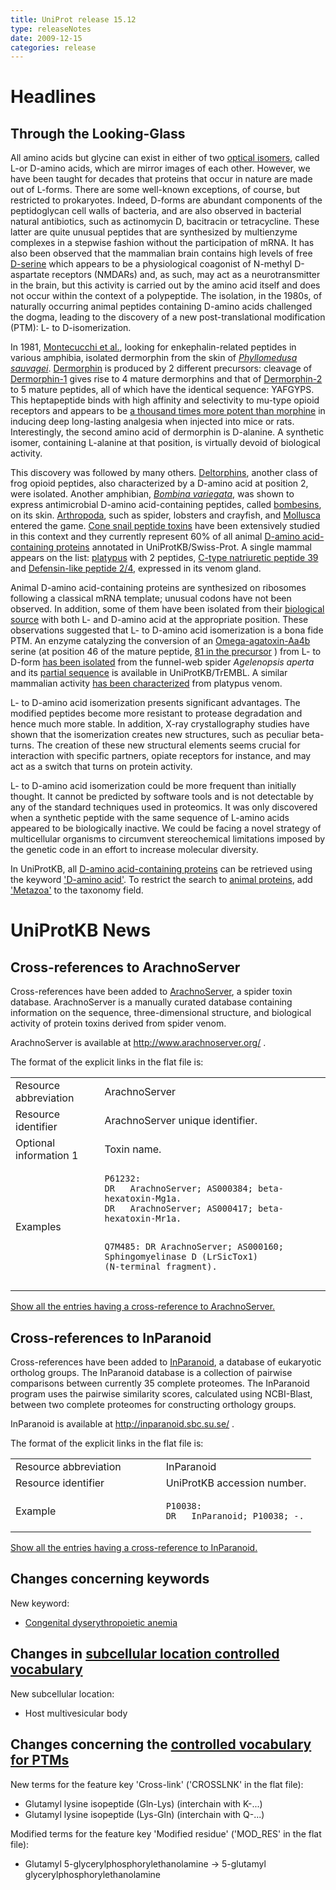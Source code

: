 ```yaml
---
title: UniProt release 15.12
type: releaseNotes
date: 2009-12-15
categories: release
---
```


# Headlines

## Through the Looking-Glass

All amino acids but glycine can exist in either of two [optical isomers](http://en.wikipedia.org/wiki/Amino_acid#Isomerism), called L-or D-amino acids, which are mirror images of each other. However, we have been taught for decades that proteins that occur in nature are made out of L-forms. There are some well-known exceptions, of course, but restricted to prokaryotes. Indeed, D-forms are abundant components of the peptidoglycan cell walls of bacteria, and are also observed in bacterial natural antibiotics, such as actinomycin D, bacitracin or tetracycline. These latter are quite unusual peptides that are synthesized by multienzyme complexes in a stepwise fashion without the participation of mRNA. It has also been observed that the mammalian brain contains high levels of free [D-serine](http://www.ncbi.nlm.nih.gov/pubmed/18564180) which appears to be a physiological coagonist of N-methyl D-aspartate receptors (NMDARs) and, as such, may act as a neurotransmitter in the brain, but this activity is carried out by the amino acid itself and does not occur within the context of a polypeptide. The isolation, in the 1980s, of naturally occurring animal peptides containing D-amino acids challenged the dogma, leading to the discovery of a new post-translational modification (PTM): L- to D-isomerization.

In 1981, [Montecucchi et al.](http://www.ncbi.nlm.nih.gov/pubmed/7287299), looking for enkephalin-related peptides in various amphibia, isolated dermorphin from the skin of [_Phyllomedusa sauvagei_](http://www.uniprot.org/taxonomy/8395). [Dermorphin](http://www.uniprot.org/uniprotkb?query=name:dermorphin+AND+taxonomy:8395) is produced by 2 different precursors: cleavage of [Dermorphin-1](http://www.uniprot.org/uniprotkb/P05422) gives rise to 4 mature dermorphins and that of [Dermorphin-2](http://www.uniprot.org/uniprotkb/P05421) to 5 mature peptides, all of which have the identical sequence: YAFGYPS. This heptapeptide binds with high affinity and selectivity to mu-type opioid receptors and appears to be [a thousand times more potent than morphine](http://www.ncbi.nlm.nih.gov/pubmed/7195758) in inducing deep long-lasting analgesia when injected into mice or rats. Interestingly, the second amino acid of dermorphin is D-alanine. A synthetic isomer, containing L-alanine at that position, is virtually devoid of biological activity.

This discovery was followed by many others. [Deltorphins](http://www.uniprot.org/uniprotkb?query=taxonomy:%22Metazoa+%5B33208%5D%22+AND+keyword:%22D-amino+acid%22+AND+name:deltorphin), another class of frog opioid peptides, also characterized by a D-amino acid at position 2, were isolated. Another amphibian, [_Bombina variegata_](http://www.uniprot.org/taxonomy/8348), was shown to express antimicrobial D-amino acid-containing peptides, called [bombesins](http://www.uniprot.org/uniprotkb?query=keyword:%22D-amino+acid%22+AND+taxonomy:8348), on its skin. [Arthropoda](http://www.uniprot.org/uniprotkb?query=keyword:%22D-amino+acid%22+AND+taxonomy:6656), such as spider, lobsters and crayfish, and [Mollusca](http://www.uniprot.org/uniprotkb?query=keyword:%22D-amino+acid%22+taxonomy:6447) entered the game. [Cone snail peptide toxins](http://www.uniprot.org/uniprotkb?query=keyword:%22D-amino+acid%22+AND+taxonomy:6490) have been extensively studied in this context and they currently represent 60% of all animal [D-amino acid-containing proteins](http://www.uniprot.org/uniprotkb?query=taxonomy:%22Metazoa+%5B33208%5D%22+AND+keyword:%22D-amino+acid%22&by=taxonomy#6656,6447,32523) annotated in UniProtKB/Swiss-Prot. A single mammal appears on the list: [platypus](http://www.uniprot.org/uniprotkb?query=keyword:%22D-amino+acid%22+taxonomy:9258) with 2 peptides, [C-type natriuretic peptide 39](http://www.uniprot.org/uniprotkb/P84715) and [Defensin-like peptide 2/4](http://www.uniprot.org/uniprotkb/P82140), expressed in its venom gland.

Animal D-amino acid-containing proteins are synthesized on ribosomes following a classical mRNA template; unusual codons have not been observed. In addition, some of them have been isolated from their [biological source](http://www.ncbi.nlm.nih.gov/pubmed/7973665,8034574) with both L- and D-amino acid at the appropriate position. These observations suggested that L- to D-amino acid isomerization is a bona fide PTM. An enzyme catalyzing the conversion of an [Omega-agatoxin-Aa4b](http://www.uniprot.org/uniprotkb/P37045) serine (at position 46 of the mature peptide, [81 in the precursor](http://www.uniprot.org/uniprotkb/P37045#section_features) ) from L- to D-form [has been isolated](http://www.ncbi.nlm.nih.gov/pubmed/7622482) from the funnel-web spider _Agelenopsis aperta_ and its [partial sequence](http://www.uniprot.org/uniprotkb?query=q9txd8+OR+q9twh3) is available in UniProtKB/TrEMBL. A similar mammalian activity [has been characterized](http://www.ncbi.nlm.nih.gov/pubmed/16480722) from platypus venom.

L- to D-amino acid isomerization presents significant advantages. The modified peptides become more resistant to protease degradation and hence much more stable. In addition, X-ray crystallography studies have shown that the isomerization creates new structures, such as peculiar beta-turns. The creation of these new structural elements seems crucial for interaction with specific partners, opiate receptors for instance, and may act as a switch that turns on protein activity.

L- to D-amino acid isomerization could be more frequent than initially thought. It cannot be predicted by software tools and is not detectable by any of the standard techniques used in proteomics. It was only discovered when a synthetic peptide with the same sequence of L-amino acids appeared to be biologically inactive. We could be facing a novel strategy of multicellular organisms to circumvent stereochemical limitations imposed by the genetic code in an effort to increase molecular diversity.

In UniProtKB, all [D-amino acid-containing proteins](http://www.uniprot.org/uniprotkb?query=keyword:%22D-amino+acid%22) can be retrieved using the keyword ['D-amino acid'](http://www.uniprot.org/keywords/KW-0208). To restrict the search to [animal proteins](http://www.uniprot.org/uniprotkb?query=taxonomy:33208+AND+keyword:%22D-amino+acid%22), add ['Metazoa'](http://www.uniprot.org/taxonomy/33208) to the taxonomy field.

# UniProtKB News

## Cross-references to ArachnoServer

Cross-references have been added to [ArachnoServer](http://www.arachnoserver.org/), a spider toxin database. ArachnoServer is a manually curated database containing information on the sequence, three-dimensional structure, and biological activity of protein toxins derived from spider venom.

ArachnoServer is available at <http://www.arachnoserver.org/> .

The format of the explicit links in the flat file is:

<table><colgroup><col style="width: 28%" /><col style="width: 71%" /></colgroup><tbody><tr class="odd"><td>Resource abbreviation</td><td>ArachnoServer</td></tr><tr class="even"><td>Resource identifier</td><td>ArachnoServer unique identifier.</td></tr><tr class="odd"><td>Optional information 1</td><td>Toxin name.</td></tr><tr class="even"><td>Examples</td><td><pre><code>P61232:
DR   ArachnoServer; AS000384; beta-hexatoxin-Mg1a.
DR   ArachnoServer; AS000417; beta-hexatoxin-Mr1a.

Q7M485:
DR ArachnoServer; AS000160; Sphingomyelinase D (LrSicTox1) (N-terminal fragment).</code></pre></td></tr></tbody></table>

[Show all the entries having a cross-reference to ArachnoServer.](http://www.uniprot.org/uniprotkb?query=database%3AArachnoServer&sort=score)

## Cross-references to InParanoid

Cross-references have been added to [InParanoid](http://inparanoid.sbc.su.se/), a database of eukaryotic ortholog groups. The InParanoid database is a collection of pairwise comparisons between currently 35 complete proteomes. The InParanoid program uses the pairwise similarity scores, calculated using NCBI-Blast, between two complete proteomes for constructing orthology groups.

InParanoid is available at <http://inparanoid.sbc.su.se/> .

The format of the explicit links in the flat file is:

<table><colgroup><col style="width: 50%" /><col style="width: 50%" /></colgroup><tbody><tr class="odd"><td>Resource abbreviation</td><td>InParanoid</td></tr><tr class="even"><td>Resource identifier</td><td>UniProtKB accession number.</td></tr><tr class="odd"><td>Example</td><td><pre><code>P10038:
DR   InParanoid; P10038; -.</code></pre></td></tr></tbody></table>

[Show all the entries having a cross-reference to InParanoid.](http://www.uniprot.org/uniprotkb?query=database%3AInParanoid&sort=score)

## Changes concerning keywords

New keyword:

- [Congenital dyserythropoietic anemia](http://www.uniprot.org/keywords/KW-1055)

## Changes in [subcellular location controlled vocabulary](https://ftp.uniprot.org/pub/databases/uniprot/current_release/knowledgebase/complete/docs/subcell)

New subcellular location:

- Host multivesicular body

## Changes concerning the [controlled vocabulary for PTMs](https://ftp.uniprot.org/pub/databases/uniprot/current_release/knowledgebase/complete/docs/ptmlist)

New terms for the feature key 'Cross-link' ('CROSSLNK' in the flat file):

- Glutamyl lysine isopeptide (Gln-Lys) (interchain with K-...)
- Glutamyl lysine isopeptide (Lys-Gln) (interchain with Q-...)

Modified terms for the feature key 'Modified residue' ('MOD_RES' in the flat file):

- Glutamyl 5-glycerylphosphorylethanolamine -&gt; 5-glutamyl glycerylphosphorylethanolamine
